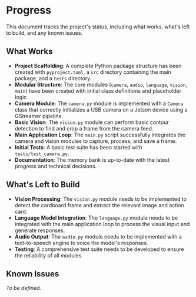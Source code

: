 # Progress

This document tracks the project's status, including what works, what's left to build, and any known issues.

## What Works

- **Project Scaffolding**: A complete Python package structure has been created with `pyproject.toml`, a `src` directory containing the main package, and a `tests` directory.
- **Modular Structure**: The core modules (`camera`, `audio`, `language`, `vision`, `main`) have been created with initial class definitions and placeholder logic.
- **Camera Module**: The `camera.py` module is implemented with a `Camera` class that correctly initializes a USB camera on a Jetson device using a GStreamer pipeline.
- **Basic Vision**: The `vision.py` module can perform basic contour detection to find and crop a frame from the camera feed.
- **Main Application Loop**: The `main.py` script successfully integrates the camera and vision modules to capture, process, and save a frame.
- **Initial Tests**: A basic test suite has been started with `tests/test_camera.py`.
- **Documentation**: The memory bank is up-to-date with the latest progress and technical decisions.

## What's Left to Build

- **Vision Processing**: The `vision.py` module needs to be implemented to detect the cardboard frame and extract the relevant image and action card.
- **Language Model Integration**: The `language.py` module needs to be integrated with the main application loop to process the visual input and generate responses.
- **Audio Output**: The `audio.py` module needs to be implemented with a text-to-speech engine to voice the model's responses.
- **Testing**: A comprehensive test suite needs to be developed to ensure the reliability of all modules.

## Known Issues

*To be defined.*
